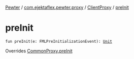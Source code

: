 [Pewter](../../index.md) / [com.ejektaflex.pewter.proxy](../index.md) / [ClientProxy](index.md) / [preInit](./pre-init.md)

# preInit

`fun preInit(e: FMLPreInitializationEvent): `[`Unit`](https://kotlinlang.org/api/latest/jvm/stdlib/kotlin/-unit/index.html)

Overrides [CommonProxy.preInit](../-common-proxy/pre-init.md)


